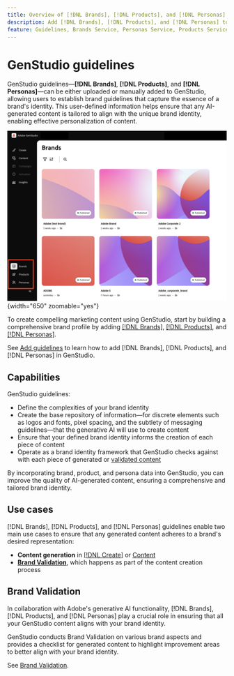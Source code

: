 ```yaml
---
title: Overview of [!DNL Brands], [!DNL Products], and [!DNL Personas]
description: Add [!DNL Brands], [!DNL Products], and [!DNL Personas] to GenStudio to create a comprehensive brand profile that includes all aspects of a brand's representation.
feature: Guidelines, Brands Service, Personas Service, Products Service
---
```


# GenStudio guidelines

GenStudio guidelines—**[!DNL Brands]**, **[!DNL Products]**, and **[!DNL Personas]**—can be either uploaded or manually added to GenStudio, allowing users to establish brand guidelines that capture the essence of a brand's identity. This user-defined information helps ensure that any AI-generated content is tailored to align with the unique brand identity, enabling effective personalization of content.

![Guidelines in GenStudio](/help/assets/guidelines.png){width="650" zoomable="yes"}

To create compelling marketing content using GenStudio, start by building a comprehensive brand profile by adding [[!DNL Brands]](/help/user-guide/guidelines/brands.md), [[!DNL Products]](/help/user-guide/guidelines/products.md), and [[!DNL Personas]](/help/user-guide/guidelines/personas.md).

See [Add guidelines](/help/user-guide/guidelines/add-guidelines.md) to learn how to add [!DNL Brands], [!DNL Products], and [!DNL Personas] in GenStudio.

## Capabilities

GenStudio guidelines:

* Define the complexities of your brand identity
* Create the base repository of information—for discrete elements such as logos and fonts, pixel spacing, and the subtlety of messaging guidelines—that the generative AI will use to create content
* Ensure that your defined brand identity informs the creation of each piece of content
* Operate as a brand identity framework that GenStudio checks against with each piece of generated or [validated content](#brand-validation)

By incorporating brand, product, and persona data into GenStudio, you can improve the quality of AI-generated content, ensuring a comprehensive and tailored brand identity.

## Use cases

[!DNL Brands], [!DNL Products], and [!DNL Personas] guidelines enable two main use cases to ensure that any generated content adheres to a brand's desired representation:

* **Content generation** in [[!DNL Create]](/help/user-guide/create/overview.md) or [Content](/help/user-guide/content/overview.md)
* [**Brand Validation**](#brand-validation), which happens as part of the content creation process

## Brand Validation

In collaboration with Adobe's generative AI functionality, [!DNL Brands], [!DNL Products], and [!DNL Personas] play a crucial role in ensuring that all your GenStudio content aligns with your brand identity.

GenStudio conducts Brand Validation on various brand aspects and provides a checklist for generated content to highlight improvement areas to better align with your brand identity.

See [Brand Validation](/help/user-guide/guidelines/brand-validation.md).

